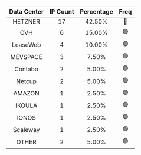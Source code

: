 | Data Center | IP Count | Percentage | Freq |
|:------------:|:--------:|:-----------:|:-----:|
| HETZNER | 17 | 42.50% | 🔴 |
| OVH | 6 | 15.00% | 🟢 |
| LeaseWeb | 4 | 10.00% | 🟢 |
| MEVSPACE | 3 | 7.50% | 🟢 |
| Contabo | 2 | 5.00% | 🟢 |
| Netcup | 2 | 5.00% | 🟢 |
| AMAZON | 1 | 2.50% | 🟢 |
| IKOULA | 1 | 2.50% | 🟢 |
| IONOS | 1 | 2.50% | 🟢 |
| Scaleway | 1 | 2.50% | 🟢 |
| OTHER | 2 | 5.00% | 🟢 |
